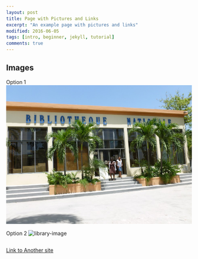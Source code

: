 ```yaml
---
layout: post
title: Page with Pictures and Links
excerpt: "An example page with pictures and links"
modified: 2016-06-05
tags: [intro, beginner, jekyll, tutorial]
comments: true
---
```


## Images
Option 1
![library-image](../images/bibliotheque-nationale.jpg)

Option 2
![library-image]({{site.url}}/images/biblioteque-national.jpg)

##

[Link to Another site](http://idrh.ku.edu)

